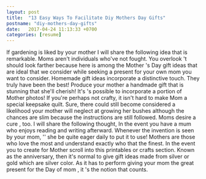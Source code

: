 ```yaml
---
layout: post
title:  "13 Easy Ways To Facilitate Diy Mothers Day Gifts"
postname: "diy-mothers-day-gifts"
date:   2017-04-24 11:13:33 +0700
categories: [resume]
---
```

If gardening is liked by your mother I will share the following idea that is remarkable. Moms aren't individuals who've not fought. You overlook 't should look farther because here is among the Mother 's Day gift ideas that are ideal that we consider while seeking a present for your own mom you want to consider. Homemade gift ideas incorporate a distinctive touch. They truly have been the best! Produce your mother a handmade gift that is stunning that she'll cherish! It's 's possible to incorporate a portion of Mother photos! If you're perhaps not crafty, it isn't hard to make Mom a special keepsake quilt. Sure, there could still become considered a likelihood your mother will neglect at growing her bushes although the chances are slim because the instructions are still followed. Moms desire a cure , too. I will share the following thought, In the event you have a mum who enjoys reading and writing afterward. Whenever the invention is seen by your mom, '' she be quite eager daily to put it to use! Mothers are those who love the most and understand exactly who that the finest. In the event you to create for Mother scroll into this printables or crafts section. Known as the anniversary, then it's normal to give gift ideas made from silver or gold which are silver color. As it has to perform giving your mom the great present for the Day of mom , it 's the notion that counts.
